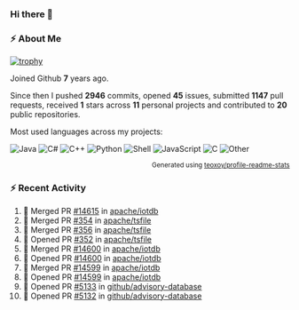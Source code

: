 ### Hi there 👋

### :zap: About Me

[![trophy](https://github-profile-trophy.vercel.app/?username=HTHou&theme=onedark)](https://github.com/ryo-ma/github-profile-trophy)
   
Joined Github **7** years ago.

Since then I pushed **2946** commits, opened **45** issues, submitted **1147** pull requests, received **1** stars across **11** personal projects and contributed to **20** public repositories.

Most used languages across my projects:

![Java](https://img.shields.io/static/v1?style=flat-square&label=%E2%A0%80&color=555&labelColor=%23b07219&message=Java%EF%B8%B189.3%25)
![C#](https://img.shields.io/static/v1?style=flat-square&label=%E2%A0%80&color=555&labelColor=%23178600&message=C%23%EF%B8%B13.9%25)
![C++](https://img.shields.io/static/v1?style=flat-square&label=%E2%A0%80&color=555&labelColor=%23f34b7d&message=C%2B%2B%EF%B8%B12.7%25)
![Python](https://img.shields.io/static/v1?style=flat-square&label=%E2%A0%80&color=555&labelColor=%233572A5&message=Python%EF%B8%B10.7%25)
![Shell](https://img.shields.io/static/v1?style=flat-square&label=%E2%A0%80&color=555&labelColor=%2389e051&message=Shell%EF%B8%B10.7%25)
![JavaScript](https://img.shields.io/static/v1?style=flat-square&label=%E2%A0%80&color=555&labelColor=%23f1e05a&message=JavaScript%EF%B8%B10.5%25)
![C](https://img.shields.io/static/v1?style=flat-square&label=%E2%A0%80&color=555&labelColor=%23555555&message=C%EF%B8%B10.4%25)
![Other](https://img.shields.io/static/v1?style=flat-square&label=%E2%A0%80&color=555&labelColor=%23ededed&message=Other%EF%B8%B11.4%25)

<p align="right"><sub>Generated using <a href="https://github.com/marketplace/actions/profile-readme-stats">teoxoy/profile-readme-stats</a></sub></p>


<!--![](https://github.com/HTHou/HTHou/blob/output/github-contribution-grid-snake.svg)-->

<!--![Haonan Hou's github stats](https://github-readme-stats.vercel.app/api?username=HTHou&count_private=true&show_icons=true&theme=onedark)-->

<!--![Haonan Hou's wakatime stats](https://github-readme-stats.vercel.app/api/wakatime?username=HTHou&layout=compact&theme=onedark)-->

<!--![Top Langs](https://github-readme-stats.vercel.app/api/top-langs/?username=HTHou&theme=onedark&layout=compact)-->

### :zap: Recent Activity
<!--START_SECTION:activity-->
1. 🎉 Merged PR [#14615](https://github.com/apache/iotdb/pull/14615) in [apache/iotdb](https://github.com/apache/iotdb)
2. 🎉 Merged PR [#354](https://github.com/apache/tsfile/pull/354) in [apache/tsfile](https://github.com/apache/tsfile)
3. 🎉 Merged PR [#356](https://github.com/apache/tsfile/pull/356) in [apache/tsfile](https://github.com/apache/tsfile)
4. 💪 Opened PR [#352](https://github.com/apache/tsfile/pull/352) in [apache/tsfile](https://github.com/apache/tsfile)
5. 🎉 Merged PR [#14600](https://github.com/apache/iotdb/pull/14600) in [apache/iotdb](https://github.com/apache/iotdb)
6. 💪 Opened PR [#14600](https://github.com/apache/iotdb/pull/14600) in [apache/iotdb](https://github.com/apache/iotdb)
7. 🎉 Merged PR [#14599](https://github.com/apache/iotdb/pull/14599) in [apache/iotdb](https://github.com/apache/iotdb)
8. 💪 Opened PR [#14599](https://github.com/apache/iotdb/pull/14599) in [apache/iotdb](https://github.com/apache/iotdb)
9. 💪 Opened PR [#5133](https://github.com/github/advisory-database/pull/5133) in [github/advisory-database](https://github.com/github/advisory-database)
10. 💪 Opened PR [#5132](https://github.com/github/advisory-database/pull/5132) in [github/advisory-database](https://github.com/github/advisory-database)
<!--END_SECTION:activity-->

<!--
**HTHou/HTHou** is a ✨ _special_ ✨ repository because its `README.md` (this file) appears on your GitHub profile.

Here are some ideas to get you started:

- 🔭 I’m currently working on ...
- 🌱 I’m currently learning ...
- 👯 I’m looking to collaborate on ...
- 🤔 I’m looking for help with ...
- 💬 Ask me about ...
- 📫 How to reach me: ...
- 😄 Pronouns: ...
- ⚡ Fun fact: ...
-->
